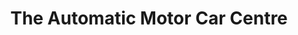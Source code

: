 ---
title: "The Automatic Motor Car Centre"
url: /rush/the-automatic-motor-car-centre/
shop: car
---